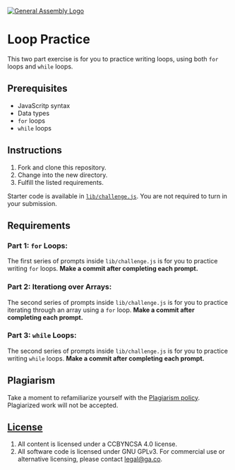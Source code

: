 [![General Assembly Logo](https://camo.githubusercontent.com/1a91b05b8f4d44b5bbfb83abac2b0996d8e26c92/687474703a2f2f692e696d6775722e636f6d2f6b6538555354712e706e67)](https://generalassemb.ly/education/web-development-immersive)

# Loop Practice

This two part exercise is for you to practice writing loops, using both `for`
loops and `while` loops.

## Prerequisites

* JavaScritp syntax
* Data types
* `for` loops
* `while` loops

## Instructions

1. Fork and clone this repository.
1. Change into the new directory.
1. Fulfill the listed requirements.

Starter code is available in [`lib/challenge.js`](lib/challenge.js). You are not
required to turn in your submission.

## Requirements

### Part 1: `for` Loops:

The first series of prompts inside `lib/challenge.js` is for you to practice
writing `for` loops. **Make a commit after completing each prompt.**

### Part 2: Iterationg over Arrays:

The second series of prompts inside `lib/challenge.js` is for you to practice
iterating through an array using a `for` loop. **Make a commit after completing
each prompt.**

### Part 3: `while` Loops:

The second series of prompts inside `lib/challenge.js` is for you to practice
writing `while` loops. **Make a commit after completing each prompt.**

## Plagiarism

Take a moment to refamiliarize yourself with the [Plagiarism policy](https://git.generalassemb.ly/DC-WDI/Administrative/blob/master/plagiarism.md). Plagiarized work will not be accepted.

## [License](LICENSE)

1.  All content is licensed under a CC­BY­NC­SA 4.0 license.
1.  All software code is licensed under GNU GPLv3. For commercial use or
    alternative licensing, please contact legal@ga.co.

